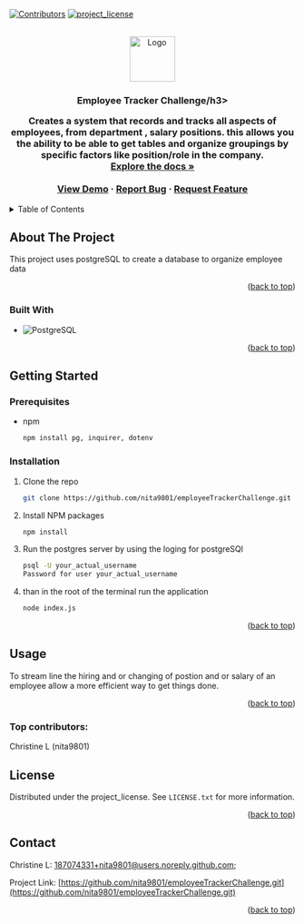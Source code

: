 <a id="readme-top"></a>

[![Contributors][contributors-shield]][contributors-url]
[![project_license][license-shield]][license-url]

<!-- PROJECT LOGO -->
<br />
<div align="center">
  <a href="https://github.com/nita9801/employeeTrackerChallenge.git">
    <img src="images/logo.png" alt="Logo" width="80" height="80">
  </a>

<h3 align="center">Employee Tracker Challenge/h3>

  <p align="center">
    Creates a system that records and tracks all aspects of employees, from department , salary positions. this allows you the ability to be able to get tables and organize groupings by specific factors like position/role in the company.
    <br />
    <a href="https://github.com/nita9801/employeeTrackerChallenge.git"><strong>Explore the docs »</strong></a>
    <br />
    <br />
    <a href="https://github.com/nita9801/employeeTrackerChallenge.git">View Demo</a>
    &middot;
    <a href="https://github.com/nita9801/employeeTrackerChallenge.git/issues/new?labels=bug&template=bug-report---.md">Report Bug</a>
    &middot;
    <a href="https://github.com/nita9801/employeeTrackerChallenge.git/issues/new?labels=enhancement&template=feature-request---.md">Request Feature</a>
  </p>
</div>



<!-- TABLE OF CONTENTS -->
<details>
  <summary>Table of Contents</summary>
  <ol>
    <li>
      <a href="#about-the-project">About The Project</a>
      <ul>
        <li><a href="#built-with">Built With</a></li>
      </ul>
    </li>
    <li>
      <a href="#prerequisites">Prerequisites</a>
      <ul>
        <li><a href="#installation">Installation</a></li>
      </ul>
    </li>
      <li><a href="#contributing">Contributing</a></li>
    <li><a href="#license">License</a></li>
    <li><a href="#contact">Contact</a></li>
   
  </ol>
</details>



<!-- ABOUT THE PROJECT -->
## About The Project
This project uses postgreSQL to create a database to organize employee data
<p align="right">(<a href="#readme-top">back to top</a>)</p>



### Built With

* ![PostgreSQL][PostgreSQL.js]
  
  <p align="right">(<a href="#readme-top">back to top</a>)</p>



<!-- GETTING STARTED -->
## Getting Started

### Prerequisites


* npm
  ```sh
  npm install pg, inquirer, dotenv
  ```

### Installation

1. Clone the repo
   ```sh
   git clone https://github.com/nita9801/employeeTrackerChallenge.git
   ```
2.  Install NPM packages
    ```sh
    npm install
    ```
   
4. Run the postgres server by using the loging for postgreSQl  
    ```sh
   psql -U your_actual_username
   Password for user your_actual_username
   ```

5. than in the root of the terminal run the application 
    ```sh
   node index.js
   ```

<p align="right">(<a href="#readme-top">back to top</a>)</p>

<!-- USAGE EXAMPLES -->
## Usage
To stream line the hiring and or changing of postion and or salary of an employee allow a more efficient way to get things done.

<p align="right">(<a href="#readme-top">back to top</a>)</p>

### Top contributors:

Christine L (nita9801)

<!-- LICENSE -->
## License

Distributed under the project_license. See `LICENSE.txt` for more information.

<p align="right">(<a href="#readme-top">back to top</a>)</p>

<!-- CONTACT -->
## Contact

Christine L: [187074331+nita9801@users.noreply.github.com](187074331+nita9801@users.noreply.github.com);

Project Link: [https://github.com/nita9801/employeeTrackerChallenge.git](https://github.com/nita9801/employeeTrackerChallenge.git)

<p align="right">(<a href="#readme-top">back to top</a>)</p>


<!-- MARKDOWN LINKS & IMAGES -->
<!-- https://www.markdownguide.org/basic-syntax/#reference-style-links -->
[contributors-shield]: https://img.shields.io/github/contributors/github_username/repo_name.svg?style=for-the-badge
[contributors-url]: https://github.com/nita9801/employeeTrackerChallenge.git/graphs/contributors
[forks-shield]: https://img.shields.io/github/forks/github_username/repo_name.svg?style=for-the-badge
[forks-url]: https://github.com/nita9801/employeeTrackerChallenge.git/network/members
[stars-shield]: https://img.shields.io/github/stars/github_username/repo_name.svg?style=for-the-badge
[stars-url]: https://github.com/nita9801/employeeTrackerChallenge.git/stargazers
[issues-shield]: https://img.shields.io/github/issues/github_username/repo_name.svg?style=for-the-badge
[issues-url]: https://github.com/nita9801/employeeTrackerChallenge.git/issues
[license-shield]: https://img.shields.io/github/license/github_username/repo_name.svg?style=for-the-badge
[license-url]: https://github.com/nita9801/employeeTrackerChallenge.git/blob/master/LICENSE.txt
[linkedin-shield]: https://img.shields.io/badge/-LinkedIn-black.svg?style=for-the-badge&logo=linkedin&colorB=555
[linkedin-url]: https://linkedin.com/in/linkedin_username
[product-screenshot]: images/screenshot.png
[Next.js]: https://img.shields.io/badge/next.js-000000?style=for-the-badge&logo=nextdotjs&logoColor=white
[Next-url]: https://nextjs.org/
[React.js]: https://img.shields.io/badge/React-20232A?style=for-the-badge&logo=react&logoColor=61DAFB
[React-url]: https://reactjs.org/
[Vue.js]: https://img.shields.io/badge/Vue.js-35495E?style=for-the-badge&logo=vuedotjs&logoColor=4FC08D
[Vue-url]: https://vuejs.org/
[Angular.io]: https://img.shields.io/badge/Angular-DD0031?style=for-the-badge&logo=angular&logoColor=white
[Angular-url]: https://angular.io/
[Svelte.dev]: https://img.shields.io/badge/Svelte-4A4A55?style=for-the-badge&logo=svelte&logoColor=FF3E00
[Svelte-url]: https://svelte.dev/
[Laravel.com]: https://img.shields.io/badge/Laravel-FF2D20?style=for-the-badge&logo=laravel&logoColor=white
[Laravel-url]: https://laravel.com
[Bootstrap.com]: https://img.shields.io/badge/Bootstrap-563D7C?style=for-the-badge&logo=bootstrap&logoColor=white
[Bootstrap-url]: https://getbootstrap.com
[JQuery.com]: https://img.shields.io/badge/jQuery-0769AD?style=for-the-badge&logo=jquery&logoColor=white
[JQuery-url]: https://jquery.com 
[Vite-url]: https://vite.dev
[Vite.js]: https://img.shields.io/badge/Vite-B73BFE?style=for-the-badge&logo=vite&logoColor=FFD62E
[PostgreSQL.js]:https://img.shields.io/badge/PostgreSQL-316192?style=for-the-badge&logo=postgresql&logoColor=white
[PostgreSQL-url]:https://www.postgresql.org/
[Sequelize.js]: https://img.shields.io/badge/Sequelize-52B0E7?style=for-the-badge&logo=Sequelize&logoColor=white
[Sequelize-url]:https://sequelize.org
[Express.js]:https://img.shields.io/badge/Express%20js-000000?style=for-the-badge&logo=express&logoColor=white
[Express-url]:https://expressjs.com
[node.js.js]:https://img.shields.io/badge/Node%20js-339933?style=for-the-badge&logo=nodedotjs&logoColor=white
[node.js-url]:https://nodejs.org
[JWT.js]:https://img.shields.io/badge/JWT-000000?style=for-thebadge&logo=JSON%20web%20tokens&logoColor=white
[JWT-url]:https://jwt.oi
[Zoom.js]: https://img.shields.io/badge/Zoom-2D8CFF?style=for-the-badge&logo=zoom&logoColor=white
[Zoom-url]:https://zoom.us
[vscode.js]: https://img.shields.io/badge/VSCode-0078D4?style=for-thebadge&logo=visual%20studio%20code&logoColor=white
[vscode-url]:https://code.visualstudio.com
[Discord.js]:https://img.shields.io/badge/Discord-5865F2?style=for-the-badge&logo=discord&logoColor=white
[Discord-url]:https://discord.com
[Slack.js]:https://img.shields.io/badge/Slack-4A154B?style=for-the-badge&logo=slack&logoColor=white
[Slack-url]:https://slack.com
[chatGPT.js]: https://img.shields.io/badge/ChatGPT-74aa9c?style=for-the-badge&logo=openai&logoColor=white
[chatGPT-url]:https://chat.openai.com
